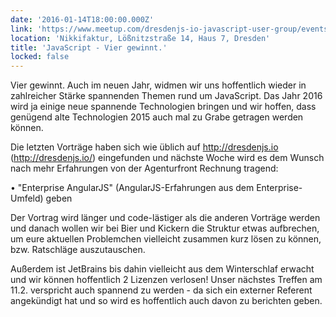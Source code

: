 ```yaml
---
date: '2016-01-14T18:00:00.000Z'
link: 'https://www.meetup.com/dresdenjs-io-javascript-user-group/events/227856961'
location: 'Nikkifaktur, Lößnitzstraße 14, Haus 7, Dresden'
title: 'JavaScript - Vier gewinnt.'
locked: false
---
```

Vier gewinnt. Auch im neuen Jahr, widmen wir uns hoffentlich wieder in zahlreicher Stärke spannenden Themen rund um JavaScript. Das Jahr 2016 wird ja einige neue spannende Technologien bringen und wir hoffen, dass genügend alte Technologien 2015 auch mal zu Grabe getragen werden können.

Die letzten Vorträge haben sich wie üblich auf http://dresdenjs.io (http://dresdenjs.io/) eingefunden und nächste Woche wird es dem Wunsch nach mehr Erfahrungen von der Agenturfront Rechnung tragend:

• "Enterprise AngularJS" (AngularJS-Erfahrungen aus dem Enterprise-Umfeld) geben

Der Vortrag wird länger und code-lästiger als die anderen Vorträge werden und danach wollen wir bei Bier und Kickern die Struktur etwas aufbrechen, um eure aktuellen Problemchen vielleicht zusammen kurz lösen zu können, bzw. Ratschläge auszutauschen.

Außerdem ist JetBrains bis dahin vielleicht aus dem Winterschlaf erwacht und wir können hoffentlich 2 Lizenzen verlosen! Unser nächstes Treffen am 11.2. verspricht auch spannend zu werden - da sich ein externer Referent angekündigt hat und so wird es hoffentlich auch davon zu berichten geben.
